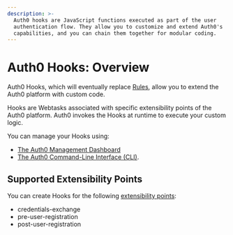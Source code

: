 ```yaml
---
description: >-
  Auth0 hooks are JavaScript functions executed as part of the user
  authentication flow. They allow you to customize and extend Auth0's
  capabilities, and you can chain them together for modular coding.
---
```


# Auth0 Hooks: Overview

Auth0 Hooks, which will eventually replace [Rules](/rules), allow you to extend the Auth0 platform with custom code.

Hooks are Webtasks associated with specific extensibility points of the Auth0 platform. Auth0 invokes the Hooks at runtime to execute your custom logic.

You can manage your Hooks using:

* [The Auth0 Management Dashboard](/auth0-hooks/dashboard)
* [The Auth0 Command-Line Interface (CLI)](/auth0-hooks/cli).

## Supported Extensibility Points

You can create Hooks for the following [extensibility points](/auth0-hooks/extensibility-points):

- credentials-exchange
- pre-user-registration
- post-user-registration
